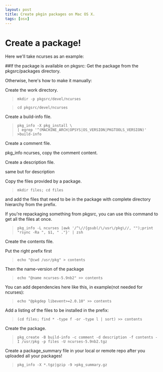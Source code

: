 ```yaml
---
layout: post
title: Create pkgin packages on Mac OS X.
tags: [osx]
---
```


# Create a package! 
  
Here we'll take ncurses as an example:

##If the package is available on pkgsrc:
Get the package from the pkgsrc/packages directory.

Otherwise, here's how to make it manually:


Create the work directory.            

> `mkdir -p pkgsrc/devel/ncurses`          

> `cd pkgsrc/devel/ncurses`             

Create a build-info file.

> `pkg_info -X pkg_install \`              
>  `| egrep '^(MACHINE_ARCH|OPSYS|OS_VERSION|PKGTOOLS_VERSION)' >build-info`            


Create a comment file.

pkg_info ncurses, copy the comment content.

Create a description file.

same but for description

Copy the files provided by a package.

> `mkdir files; cd files`                 

and add the files that need to be in the package with complete directory hierarchy from the prefix.

If you're repackaging something from pkgsrc, you can use this command to get all the files at once.

> `pkg_info -L ncurses |awk '/^\//{gsub(/\/usr\/pkg\//, "");print "rsync -Ra ", $1, " ."}' | zsh`            


Create the contents file.

Put the right prefix first
> `echo "@cwd /usr/pkg" > contents`             

Then the name-version of the package
> `echo "@name ncurses-5.9nb2" >> contents`                

You can add dependencies here like this, in example(not needed for ncurses):
> `echo "@pkgdep libevent>=2.0.10" >> contents`      

Add a listing of the files to be installed in the prefix:

> `(cd files; find * -type f -or -type l | sort) >> contents`               



Create the package.

> `pkg_create -B build-info -c comment -d description -f contents -I /usr/pkg -p files -U ncurses-5.9nb2.tgz`                          


Create a package_summary file in your local or remote repo after you uploaded all your packages!

> `pkg_info -X *.tgz|gzip -9 >pkg_summary.gz`          



